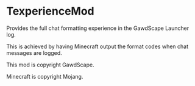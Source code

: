 TexperienceMod
=========
Provides the full chat formatting experience in the GawdScape Launcher log.

This is achieved by having Minecraft output the format codes when chat messages are logged.


This mod is copyright GawdScape.

Minecraft is copyright Mojang.